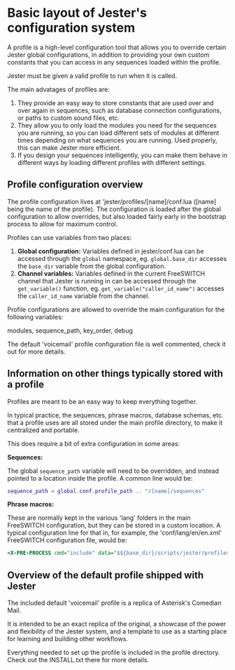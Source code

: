 # Basic layout of Jester's configuration system

A profile is a high-level configuration tool that allows you to override certain Jester global configurations, in addition to providing your own custom constants that you can access in any sequences loaded within the profile.

Jester must be given a valid profile to run when it is called.

The main advatages of profiles are:

  1. They provide an easy way to store constants that are used over and over again in sequences, such as database connection configurations, or paths to custom sound files, etc.
  2. They allow you to only load the modules you need for the sequences you are running, so you can load different sets of modules at different times depending on what sequences you are running. Used properly, this can make Jester more efficient.
  3. If you design your sequences intelligently, you can make them behave in different ways by loading different profiles with different settings.


## Profile configuration overview

The profile configuration lives at 'jester/profiles/[name]/conf.lua ([name] being the name of the profile). The configuration is loaded after the global configuration to allow overrides, but also loaded fairly early in the bootstrap process to allow for maximum control.

Profiles can use variables from two places:

 1. **Global configuration:** Variables defined in jester/conf.lua can be accessed through the <code>global</code> namespace, eg. <code>global.base\_dir</code> accesses the <code>base\_dir</code> variable from the global configuration.
 2. **Channel variables:** Variables defined in the current FreeSWITCH channel that Jester is running in can be accessed through the <code>get\_variable()</code> function, eg. <code>get\_variable("caller\_id\_name")</code> accesses the <code>caller\_id\_name</code> variable from the channel.

Profile configurations are allowed to override the main configuration for the following variables:

modules, sequence\_path, key\_order, debug

The default 'voicemail' profile configuration file is well commented, check it out for more details.


## Information on other things typically stored with a profile

Profiles are meant to be an easy way to keep everything together.

In typical practice, the sequences, phrase macros, database schemas, etc. that a profile uses are all stored under the main profile directory, to make it centralized and portable.

This does require a bit of extra configuration in some areas:

**Sequences:**

The global <code>sequence\_path</code> variable will need to be overridden, and instead pointed to a location inside the profile. A common line would be:

```lua
sequence_path = global.conf.profile_path .. "/[name]/sequences"
```

**Phrase macros:**

These are normally kept in the various 'lang' folders in the main FreeSWITCH configuration, but they can be stored in a custom location. A typical configuration line for that in, for example, the 'conf/lang/en/en.xml' FreeSWITCH configuration file, would be:

```xml
<X-PRE-PROCESS cmd="include" data="$${base_dir}/scripts/jester/profiles/[name]/phrases.xml"/>
```


## Overview of the default profile shipped with Jester

The included default 'voicemail' profile is a replica of Asterisk's Comedian Mail.

It is intended to be an exact replica of the original, a showcase of the power and flexibility of the Jester system, and a template to use as a starting place for learning and building other workflows.

Everything needed to set up the profile is included in the profile directory. Check out the INSTALL.txt there for more details.

